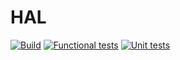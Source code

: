 # HAL

[![Build](https://github.com/EpitechPromo2024/B-FUN-501-NAN-5-1-HAL-arthur.jamet/actions/workflows/build.yaml/badge.svg)](https://github.com/EpitechPromo2024/B-FUN-501-NAN-5-1-HAL-arthur.jamet/actions/workflows/build.yaml)
[![Functional tests](https://github.com/EpitechPromo2024/B-FUN-501-NAN-5-1-HAL-arthur.jamet/actions/workflows/functional_tests.yaml/badge.svg)](https://github.com/EpitechPromo2024/B-FUN-501-NAN-5-1-HAL-arthur.jamet/actions/workflows/functional_tests.yaml)
[![Unit tests](https://github.com/EpitechPromo2024/B-FUN-501-NAN-5-1-HAL-arthur.jamet/actions/workflows/unit_tests.yaml/badge.svg)](https://github.com/EpitechPromo2024/B-FUN-501-NAN-5-1-HAL-arthur.jamet/actions/workflows/unit_tests.yaml)